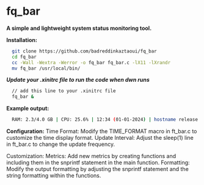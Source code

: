 # fq_bar

**A simple and lightweight system status monitoring tool.**

**Installation:**
```bash
  git clone https://github.com/badreddinkaztaoui/fq_bar
  cd fq_bar
  cc -Wall -Wextra -Werror -o fq_bar fq_bar.c -lX11 -lXrandr
  mv fq_bar /usr/local/bin/
```

***Update your .xinitrc file to run the code when dwn runs***
```bash
  // add this line to your .xinitrc file
  fq_bar &
```

**Example output:**
```bash
  RAM: 2.3/4.0 GB | CPU: 25.6% | 12:34 (01-01-2024) | hostname release
```
**Configuration:**
    Time Format: Modify the TIME_FORMAT macro in ft_bar.c to customize the time display format.
    Update Interval: Adjust the sleep(1) line in ft_bar.c to change the update frequency.

Customization:
    Metrics: Add new metrics by creating functions and including them in the snprintf statement in the main function.
    Formatting: Modify the output formatting by adjusting the snprintf statement and the string formatting within the functions.
